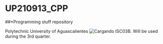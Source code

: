 # UP210913_CPP
##*Programming stuff repository
<img scr="https://upload.wikimedia.org/wikipedia/commons/thumb/1/18/ISO_C%2B%2B_Logo.svg/1822px-ISO_C%2B%2B_Logo.svg.png" width="48">

Polytechnic University of Aguascalientes ![Cargando](https://upload.wikimedia.org/wikipedia/commons/thumb/1/18/ISO_C%2B%2B_Logo.svg/1822px-ISO_C%2B%2B_Logo.svg.png)
ISC03B. Will be used during the 3rd quarter.




